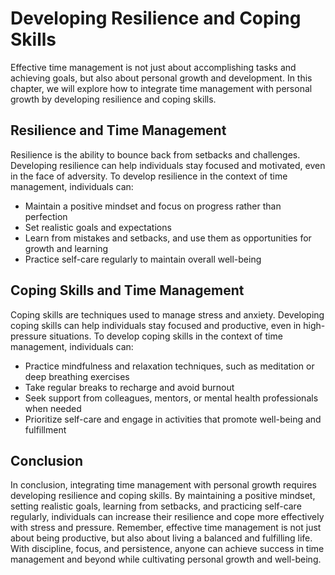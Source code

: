 # Developing Resilience and Coping Skills

Effective time management is not just about accomplishing tasks and achieving goals, but also about personal growth and development. In this chapter, we will explore how to integrate time management with personal growth by developing resilience and coping skills.

Resilience and Time Management
------------------------------

Resilience is the ability to bounce back from setbacks and challenges. Developing resilience can help individuals stay focused and motivated, even in the face of adversity. To develop resilience in the context of time management, individuals can:

* Maintain a positive mindset and focus on progress rather than perfection
* Set realistic goals and expectations
* Learn from mistakes and setbacks, and use them as opportunities for growth and learning
* Practice self-care regularly to maintain overall well-being

Coping Skills and Time Management
---------------------------------

Coping skills are techniques used to manage stress and anxiety. Developing coping skills can help individuals stay focused and productive, even in high-pressure situations. To develop coping skills in the context of time management, individuals can:

* Practice mindfulness and relaxation techniques, such as meditation or deep breathing exercises
* Take regular breaks to recharge and avoid burnout
* Seek support from colleagues, mentors, or mental health professionals when needed
* Prioritize self-care and engage in activities that promote well-being and fulfillment

Conclusion
----------

In conclusion, integrating time management with personal growth requires developing resilience and coping skills. By maintaining a positive mindset, setting realistic goals, learning from setbacks, and practicing self-care regularly, individuals can increase their resilience and cope more effectively with stress and pressure. Remember, effective time management is not just about being productive, but also about living a balanced and fulfilling life. With discipline, focus, and persistence, anyone can achieve success in time management and beyond while cultivating personal growth and well-being.
